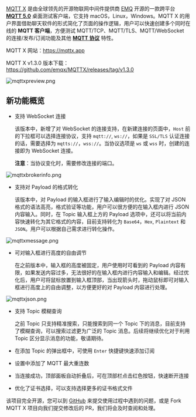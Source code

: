[MQTT X](https://mqttx.app) 是由全球领先的开源物联网中间件提供商 [EMQ](https://www.emqx.com/zh) 开源的一款跨平台 **[MQTT 5.0](https://www.emqx.com/zh/mqtt/mqtt5)** 桌面测试客户端，它支持 macOS，Linux，Windows。MQTT X 的用户界面借助聊天软件的形式简化了页面的操作逻辑，用户可以快速创建多个同时在线的 **MQTT 客户端**，方便测试 MQTT/TCP、MQTT/TLS、MQTT/WebSocket  的连接/发布/订阅功能及其他 **[MQTT 协议](https://www.emqx.com/zh/mqtt)** 特性。

MQTT X 网站：https://mqttx.app

MQTT X v1.3.0 版本下载：https://github.com/emqx/MQTTX/releases/tag/v1.3.0

![mqttxpreview.png](https://static.emqx.net/images/890cee487ea26b7b15b27d4642412e8e.png)

## 新功能概览

- 支持 WebSocket 连接

  该版本中，新增了对 WebSocket 的连接支持，在新建连接的页面中，`Host` 前的下拉框可以选择连接协议，支持 `mqtt://`, `ws://`，如果是 `SSL/TLS` 认证连接的话，需要选择为 `mqtts://`，`wss://`。当协议选项是 `ws` 或 `wss` 时，创建的连接即为 WebSocket 连接。

  **注意**：当协议变化时，需要修改连接的端口。

![mqttxbrokerinfo.png](https://static.emqx.net/images/b84ca95b501fb85155e0bb345db14f88.png)

- 支持对 Payload 的格式转化

  该版本中，对 Payload 的输入框进行了输入编辑时的优化。实现了对 JSON 格式的语法高亮，格式验证等功能，用户可以很方便的在输入框内进行 JSON 内容输入。同时，在 Topic 输入框上方的 Payload 选项中，还可以将当前内容快速转化为其它格式的内容，目前支持转化为 `Base64`，`Hex`, `Plaintext` 和 `JSON`。用户可以根据自己需求进行转化操作。

 ![mqttxmessage.png](https://static.emqx.net/images/1d1322eab2f308af1b3fbf4d9ea4721a.png)

- 可对输入框进行高度的自由调节

  在之前版本中，输入框的高度被固定，用户使用时可看到的 Payload 内容有限，如果发送内容过多，无法很好的在输入框内进行内容输入和编辑。经过优化后，用户可将鼠标放置到输入框顶部，当出现箭头时，拖动鼠标即可对输入框进行高度上的自由调整，以方便更好的对 Payload 内容进行处理。

![mqttxjson.png](https://static.emqx.net/images/720bdc89e8486568b9bac056c9eb1a05.png)

- 支持 Topic 模糊查询

  之前 Topic 只支持精准搜索，只能搜索到同一个 Topic 下的消息，目前支持了模糊查询，可以搜索过滤更为广泛的 Topic 消息。后续将继续优化对于利用 Topic 区分显示消息的功能，敬请期待。

- 在添加 Topic 的弹出框中，可使用 `Enter` 快捷键快速添加订阅

- 设置中添加了 MQTT 最大重连数

- 当连接成功，顶部面板自动折叠后，可在顶部栏点击红色按钮，快速断开连接

- 优化了证书选择，可以支持选择更多的证书格式文件

该项目完全开源，您可以到 [GitHub](https://github.com/emqx/MQTTX/issues?q=is%3Aissue+is%3Aopen+sort%3Aupdated-desc) 来提交使用过程中遇到的问题，或是 Fork MQTT X 项目向我们提交修改后的 PR，我们将会及时查阅和处理。
